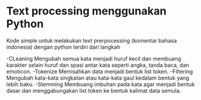 # Text processing menggunakan Python
Kode simple untuk melakukan text prerpocessing (komentar bahasa indonesia) dengan python
terdiri dari langkah

-CLeaning
Mengubah semua kata menjadi huruf kecil dan membuang karakter selain huruf dan spasi antar kata seperti angka, tanda baca, dan emoticon.
-Tokenize
Memisahkan data menjadi bentuk list token.
-Filtering
Mengubah kata-kata singkatan atau kata-kata gaul kedalam bentuk yang lebih baku.
-Stemming
Membuang imbuhan pada kata agar menjadi bentuk dasar dan menggabungakan list token ke bentuk kalimat data semula.
